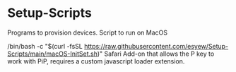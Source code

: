 # Setup-Scripts
Programs to provision devices.
Script to run on MacOS

/bin/bash -c "$(curl -fsSL https://raw.githubusercontent.com/esyew/Setup-Scripts/main/macOS-InitSet.sh)"
Safari Add-on that allows the P key to work with PiP, requires a custom javascript loader extension.
